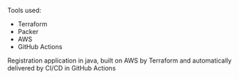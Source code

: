 Tools used:
- Terraform
- Packer
- AWS
- GitHub Actions

Registration application in java, built on AWS by Terraform and automatically delivered by CI/CD in GitHub Actions